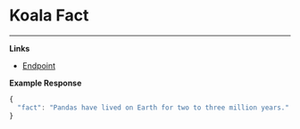 # Koala Fact
---------------------------------------

__Links__
* [Endpoint](https://some-random-api.ml/facts/koala)

__Example Response__ 
```js
{
  "fact": "Pandas have lived on Earth for two to three million years."
}
```